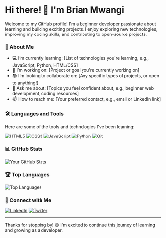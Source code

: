 # Hi there! 👋 I'm Brian Mwangi

Welcome to my GitHub profile! I'm a beginner developer passionate about learning and building exciting projects. I enjoy exploring new technologies, improving my coding skills, and contributing to open-source projects.

### 🚀 About Me
- 💻 I’m currently learning: [List of technologies you're learning, e.g., JavaScript, Python, HTML/CSS]
- 🎯 I’m working on: [Project or goal you're currently working on]
- 📚 I’m looking to collaborate on: [Any specific types of projects, or open to anything!]
- 💬 Ask me about: [Topics you feel confident about, e.g., beginner web development, coding resources]
- 📫 How to reach me: [Your preferred contact, e.g., email or LinkedIn link]

### 🛠 Languages and Tools
Here are some of the tools and technologies I've been learning:

![HTML5](https://img.shields.io/badge/HTML5-E34F26?style=for-the-badge&logo=html5&logoColor=white)
![CSS3](https://img.shields.io/badge/CSS3-1572B6?style=for-the-badge&logo=css3&logoColor=white)
![JavaScript](https://img.shields.io/badge/JavaScript-F7DF1E?style=for-the-badge&logo=javascript&logoColor=black)
![Python](https://img.shields.io/badge/Python-3776AB?style=for-the-badge&logo=python&logoColor=white)
![Git](https://img.shields.io/badge/Git-F05032?style=for-the-badge&logo=git&logoColor=white)

### 📊 GitHub Stats

![Your GitHub Stats](https://github-readme-stats.vercel.app/api?username=yourusername&show_icons=true&theme=radical)

### 🏆 Top Languages

![Top Languages](https://github-readme-stats.vercel.app/api/top-langs/?username=yourusername&layout=compact&theme=radical)

### 🔗 Connect with Me
[![LinkedIn](https://img.shields.io/badge/LinkedIn-blue?style=for-the-badge&logo=linkedin)](https://www.linkedin.com/in/yourprofile)
[![Twitter](https://img.shields.io/badge/Twitter-blue?style=for-the-badge&logo=twitter)](https://twitter.com/yourprofile)

---

Thanks for stopping by! 😄 I'm excited to continue this journey of learning and growing as a developer.
